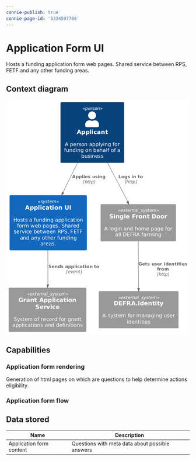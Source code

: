 ```yaml
---
connie-publish: true
connie-page-id: '5334597708'
---
```


# Application Form UI

Hosts a funding application form web pages. Shared service between RPS, FETF and any other funding areas.

## Context diagram

![Application UI Context](application-ui-context.png)

## Capabilities

### Application form rendering

Generation of html pages on which are questions to help determine actions eligibility.

### Application form flow

## Data stored

| Name                     | Description                                     |
| ------------------------ | ----------------------------------------------- |
| Application form content | Questions with meta data about possible answers |
